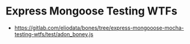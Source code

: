 # Express Mongoose Testing WTFs

- https://gitlab.com/eliodata/bones/tree/express-mongooose-mocha-testing-wtfs/test/adon_boney.js
